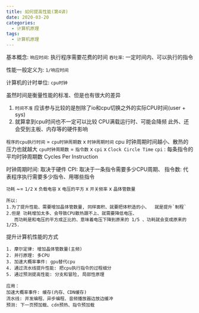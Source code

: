 ```yaml
---
title: 如何提高性能(第4讲)
date: 2020-03-20
categories:
  - 计算机原理
tags:
  - 计算机原理
---
```

基本概念:
`响应时间`:  执行程序需要花费的时间
`吞吐率`: 一定时间内、可以执行的指令

性能一般定义为: `1/响应时间`

计算机的计时单位: `cpu时钟`

虽然时间是衡量性能的标准、但是也有很大的差异
1. `时间不准` 应该参与比较的是刨除了io和cpu切换之外的实际CPU时间(user + sys)
2. 就算拿到cpu时间也不一定可以比较  CPU满载运行时、可能会降频
此外、还会受到主板、内存等的硬件影响

`程序的cpu执行时间` = `cpu时钟周期数` x `时钟周期时间`
cpu 时钟周期时间越小、散热的压力也就越大
`cpu时钟周期数` = `指令数` x `cpi` x `Clock Circle Time`
`cpi` : 每条指令的平均时钟周期数 Cycles Per Instruction

时钟周期时间: 取决于硬件
CPI: 取决于一条指令需要多少CPU周期、
指令数: 代表程序执行需要多少指令、用哪些指令

`功耗` ~= `1/2` x `负载电容` x `电压的平方` x `开关频率` x `晶体管数量`
```
所以: 
1.为了提升性能、需要增加晶体管数量, 同样面积、就要把体积造的小、  就是提升`制程`
2.但是 功耗增加太多、会导致CPU散热跟不上、就需要降低电压、
   而功耗是和电压的平方成正比的、意味着电压下降到原来的 1/5 、功耗就会变成原来的 1/25.
```

提升计算机性能的方式
```
1. 摩尔定律: 增加晶体管数量(主频)
2. 并行原理: 多CPU
3. 加速大概率事件: gpu替代cpu
4. 通过流水线提升性能: 把cpu执行指令的过程细分
5. 通过预测提高性能: 分支和冒险, 局部性原理

应用：
加速大概率事件: 缓存(内存、CDN缓存)
流水线: 并发编程、异步编程、音频播放器边放边缓冲
预测: 下一页预加载、cdn预热、指令预加载
```
